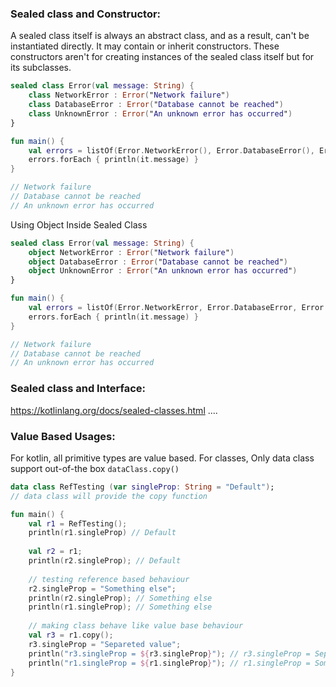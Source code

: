 ### Sealed class and Constructor:
A sealed class itself is always an abstract class, and as a result, can't be instantiated directly. It may contain or inherit constructors. These constructors aren't for creating instances of the sealed class itself but for its subclasses. 

```kotlin
sealed class Error(val message: String) {
    class NetworkError : Error("Network failure")
    class DatabaseError : Error("Database cannot be reached")
    class UnknownError : Error("An unknown error has occurred")
}

fun main() {
    val errors = listOf(Error.NetworkError(), Error.DatabaseError(), Error.UnknownError())
    errors.forEach { println(it.message) }
}

// Network failure
// Database cannot be reached
// An unknown error has occurred
```

Using Object Inside Sealed Class

```kotlin
sealed class Error(val message: String) {
    object NetworkError : Error("Network failure")
    object DatabaseError : Error("Database cannot be reached")
    object UnknownError : Error("An unknown error has occurred")
}

fun main() {
    val errors = listOf(Error.NetworkError, Error.DatabaseError, Error.UnknownError)
    errors.forEach { println(it.message) }
}

// Network failure
// Database cannot be reached
// An unknown error has occurred
```

### Sealed class and Interface:
https://kotlinlang.org/docs/sealed-classes.html ....

### Value Based Usages:
For kotlin, all primitive types are value based. For classes, Only data class support out-of-the box `dataClass.copy()`

```kotlin
data class RefTesting (var singleProp: String = "Default");
// data class will provide the copy function

fun main() {
    val r1 = RefTesting();
    println(r1.singleProp) // Default
    
    val r2 = r1;
    println(r2.singleProp); // Default
    
    // testing reference based behaviour
    r2.singleProp = "Something else";
    println(r2.singleProp); // Something else
    println(r1.singleProp); // Something else
    
    // making class behave like value base behaviour
    val r3 = r1.copy();
    r3.singleProp = "Separeted value";
    println("r3.singleProp = ${r3.singleProp}"); // r3.singleProp = Separeted value
    println("r1.singleProp = ${r1.singleProp}"); // r1.singleProp = Something else
}
````